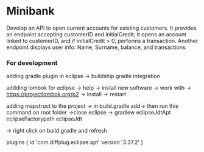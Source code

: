 # Minibank
Develop an API to open current accounts for existing customers. It provides an endpoint accepting customerID and initialCredit; it opens an account linked to customerID, and if initialCredit > 0, performs a transaction. Another endpoint displays user info: Name, Surname, balance, and transactions. 

### For development 
adding gradle plugin in eclipse -> buildship gradle integration 

addding lombok for eclipse -> help -> install new software -> work with -> https://projectlombok.org/p2 -> install -> restart 

adding mapstruct to the project -> in build.gradle add-> then run this command on root folder ->close eclipse -> gradlew eclipseJdtApt eclipseFactorypath eclipseJdt

-> right click on build.gradle and refresh

plugins {
    id 'com.diffplug.eclipse.apt' version '3.37.2'
}
